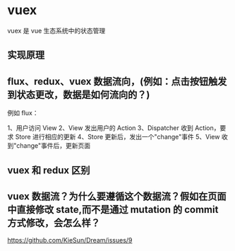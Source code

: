 # vuex

vuex 是 vue 生态系统中的状态管理

## 实现原理

## flux、redux、vuex 数据流向，(例如：点击按钮触发到状态更改，数据是如何流向的？)

例如 flux：

1、用户访问 View
2、View 发出用户的 Action
3、Dispatcher 收到 Action，要求 Store 进行相应的更新
4、Store 更新后，发出一个"change"事件
5、View 收到"change"事件后，更新页面

## vuex 和 redux 区别

## vuex 数据流？为什么要遵循这个数据流？假如在页面中直接修改 state,而不是通过 mutation 的 commit 方式修改，会怎么样？

https://github.com/KieSun/Dream/issues/9
